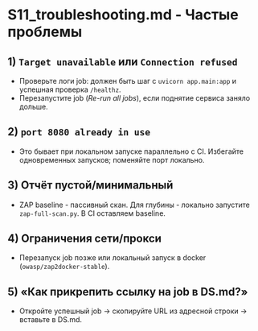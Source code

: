 # S11_troubleshooting.md - Частые проблемы

## 1) `Target unavailable` или `Connection refused`

- Проверьте логи job: должен быть шаг с `uvicorn app.main:app` и успешная проверка `/healthz`.
- Перезапустите job (*Re-run all jobs*), если поднятие сервиса заняло дольше.

## 2) `port 8080 already in use`

- Это бывает при локальном запуске параллельно с CI. Избегайте одновременных запусков; поменяйте порт локально.

## 3) Отчёт пустой/минимальный

- ZAP baseline - пассивный скан. Для глубины - локально запустите `zap-full-scan.py`. В CI оставляем baseline.

## 4) Ограничения сети/прокси

- Перезапуск job позже или локальный запуск в docker (`owasp/zap2docker-stable`).

## 5) «Как прикрепить ссылку на job в DS.md?»

- Откройте успешный job → скопируйте URL из адресной строки → вставьте в DS.md.
